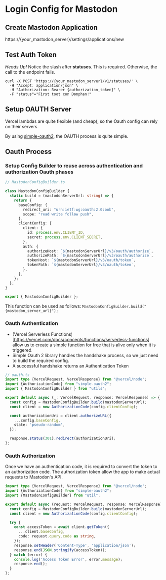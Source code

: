 # Login Config for Mastodon

## Create Mastodon Application
https://{your_mastodon_server}/settings/applications/new

## Test Auth Token
*Heads Up!* Notice the slash after **statuses**. 
This is required. Otherwise, the call to the endpoint fails.

```curl
curl -X POST 'https://{your_mastodon_server}/v1/statuses/' \
  -H "Accept: application/json" \
  -H "Authorization: Bearer {authorization_token}" \
  -F "status"="First toot con Donphan!"
```

## Setup OAUTH Server

Vercel lambdas are quite flexible (and cheap), so the Oauth config can rely on their servers.

By using [simple-oauth2](https://github.com/lelylan/simple-oauth2), the OAUTH process is quite simple.

## Oauth Process

### Setup Config Builder to reuse across authentication and authorization Oauth phases

```typescript
// MastodonConfigBuilder.ts

class MastodonConfigBuilder {
  static build = (mastodonServerUrl: string) => {
    return {
      baseConfig: {
        redirect_uri: "urn:ietf:wg:oauth:2.0:oob",
        scope: "read write follow push",
      },
      clientConfig: {
        client: {
          id: process.env.CLIENT_ID,
          secret: process.env.CLIENT_SECRET,
        },
        auth: {
          authorizeHost: `${mastodonServerUrl}/v3/oauth/authorize`,
          authorizePath: `${mastodonServerUrl}/v3/oauth/authorize`,
          tokenHost: `${mastodonServerUrl}/v3/oauth/token`,
          tokenPath: `${mastodonServerUrl}/v3/oauth/token`,
        },
      },
    };
  };
}

export { MastodonConfigBuilder };

```
This function can be used as follows: 
`MastodonConfigBuilder.build("{mastodon_server_url}");`

### Oauth Authentication
- (Vercel Serverless Functions)[https://vercel.com/docs/concepts/functions/serverless-functions]
allow us to create a simple function for free that is alive only when it is triggered.
- Simple Oauth 2 library handles the handshake process, so we just need to build the required config.
- A successful handshake returns an Authentication Token

```typescript
// oauth.ts
import type {VercelRequest, VercelResponse} from "@vercel/node";
import {AuthorizationCode} from "simple-oauth2";
import { MastodonConfigBuilder } from "utils";

export default async (_: VercelRequest, response: VercelResponse) => {
  const config = MastodonConfigBuilder.build(mastodonServerUrl);
  const client = new AuthorizationCode(config.clientConfig);

  const authorizationUri = client.authorizeURL({
    ...config.baseConfig,
    state: 'pseudo-random',
  });

  response.status(301).redirect(authorizationUri);
};
```

### Oauth Authorization
Once we have an authentication code, it is required to convert the token to an authorization code.
The authorization token allow the app to make actual requests to Mastodon's API.

```typescript
import type {VercelRequest, VercelResponse} from "@vercel/node";
import {AuthorizationCode} from "simple-oauth2";
import {MastodonConfigBuilder} from "util";

export default async (request: VercelRequest, response: VercelResponse) => {
  const config = MastodonConfigBuilder.build(mastodonServerUrl);
  const client = new AuthorizationCode(config.clientConfig);

  try {
    const accessToken = await client.getToken({
      ...client.baseConfig,
      code: request.query.code as string,
    });
    response.setHeader('Content-Type', 'application/json');
    response.end(JSON.stringify(accessToken));
  } catch (error) {
    console.log('Access Token Error', error.message);
    response.end();
  }
};
```
